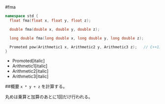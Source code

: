 #fma
```cpp
namespace std {
  float fma(float x, float y, float z);

  double fma(double x, double y, double z);

  long double fma(long double x, long double y, long double z);

  Promoted pow(Arithmetic1 x, Arithmetic2 y, Arithmetic3 z);   // C++11
}
```
* Promoted[italic]
* Arithmetic1[italic]
* Arithmetic2[italic]
* Arithmetic3[italic]

##概要
`x * y + z` を計算する。

丸めは乗算と加算のあとに1回だけ行われる。

